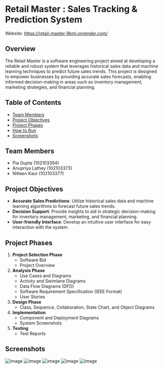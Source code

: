 # Retail Master : Sales Tracking & Prediction System

Website: https://retail-master-9kmi.onrender.com/

## Overview
The Retail Master is a software engineering project aimed at developing a reliable and robust system that leverages historical sales data and machine learning techniques to predict future sales trends. This project is designed to empower businesses by providing accurate sales forecasts, enabling informed decision-making in areas such as inventory management, marketing strategies, and financial planning.

## Table of Contents
- [Team Members](#team-members)
- [Project Objectives](#project-objectives)
- [Project Phases](#project-phases)
- [How to Run](#how-to-run)
- [Screenshots](#screenshots)

## Team Members
- Pia Gupta (102103394)
- Anupriya Lathey (102103373)
- Nitleen Kaur (102103377)


## Project Objectives
- **Accurate Sales Predictions**: Utilize historical sales data and machine learning algorithms to forecast future sales trends.
-  **Decision Support**: Provide insights to aid in strategic decision-making for inventory management, marketing, and financial planning.
-   **User-friendly Interface**: Develop an intuitive user interface for easy interaction with the system.

## Project Phases

1. **Project Selection Phase**
   - Software Bid
   - Project Overview
2. **Analysis Phase**
   - Use Cases and Diagrams
   - Activity and Swimlane Diagrams
   - Data Flow Diagrams (DFD)
   - Software Requirement Specification (IEEE Format)
   - User Stories
3. **Design Phase**
   - Class, Sequence, Collaboration, State Chart, and Object Diagrams
4. **Implementation**
   - Component and Deployment Diagrams
   - System Screenshots
5. **Testing**
   - Test Reports

## Screenshots
![image](https://github.com/anupriyalathey/Sales-Predictor/assets/90963726/a51ddde2-4c5d-4f4b-b897-c0e9a1081b65)
![image](https://github.com/anupriyalathey/Sales-Predictor/assets/90963726/3b82b543-883c-463e-99fc-f4479e2d2151)
![image](https://github.com/anupriyalathey/Sales-Predictor/assets/90963726/27f22e9c-360b-48da-b9d3-43e91457e52f)
![image](https://github.com/anupriyalathey/Sales-Predictor/assets/90963726/09d3955c-0347-47ae-a0bc-78696ca11e75)
![image](https://github.com/anupriyalathey/Sales-Predictor/assets/90963726/71258073-5f76-4493-8d07-8550bab82a63)


 
